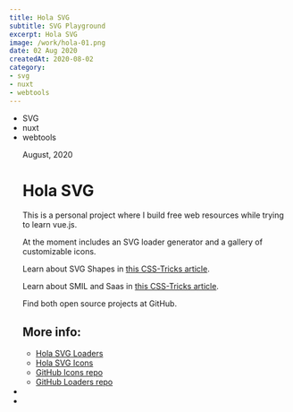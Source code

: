 ```yaml
---
title: Hola SVG
subtitle: SVG Playground
excerpt: Hola SVG
image: /work/hola-01.png
date: 02 Aug 2020
createdAt: 2020-08-02
category: 
- svg
- nuxt
- webtools
---
```


<ul class="tags">
    <li>SVG</li>
    <li>nuxt</li>
    <li>webtools</li>
</ul>
<ul class="single">
    <div class="content">
        <p class="content-date">August, 2020</p>
        <h1>Hola SVG</h1>
        <p>This is a personal project where I build free web resources while trying to learn vue.js.<p>
        <p>At the moment includes an SVG loader generator and a gallery of customizable icons.</p>
        <p>Learn about SVG Shapes in <a target="_blank" rel="noreferrer" href="https://css-tricks.com/how-to-simplify-svg-code-using-basic-shapes/">this CSS-Tricks article</a>.</p>
        <p>Learn about SMIL and Saas in <a target="_blank" rel="noreferrer" href="https://css-tricks.com/how-i-made-a-generator-for-svg-loaders-with-sass-and-smil-options/">this CSS-Tricks article</a>.</p>
        <p>Find both open source projects at GitHub.</p>
        <h2>More info:</h2>
        <ul class="music-list">
            <li><a target="_blank" rel="noreferrer" href="https://holasvg.com/loaders" class="heart">Hola SVG Loaders</a></li>
            <li><a target="_blank" rel="noreferrer" href="https://holasvg.com/icons" class="heart">Hola SVG Icons</a></li>
            <li><a target="_blank" rel="noreferrer" href="https://github.com/marianabeldi/holasvg-icons" class="heart">GitHub Icons repo</a></li>
            <li><a target="_blank" rel="noreferrer" href="https://github.com/marianabeldi/holasvg-loaders" class="heart">GitHub Loaders repo</a></li>
        </ul>
    </div>
    <li><img src="/work/hola-03.gif" alt=""></li>
    <li><img src="/work/hola-02.gif" alt=""></li>
</ul>